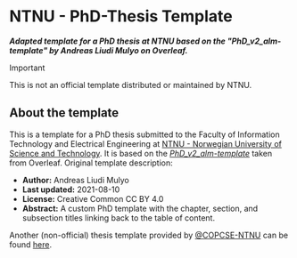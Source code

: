# NTNU - PhD-Thesis Template

***Adapted template for a PhD thesis at NTNU based on the "PhD_v2_alm-template" by Andreas Liudi Mulyo on Overleaf.***

> [!IMPORTANT]
> This is not an official template distributed or maintained by NTNU.


## About the template

This is a template for a PhD thesis submitted to the Faculty of Information Technology and Electrical Engineering at [NTNU - Norwegian University of Science and Technology](https://www.ntnu.edu/).
It is based on the [*PhD_v2_alm-template*](https://www.overleaf.com/latex/templates/phd-v2-alm-template/ghynwwhqbmwr) taken from Overleaf. Original template description:
- **Author:** Andreas Liudi Mulyo
- **Last updated:** 2021-08-10
- **License:** Creative Common CC BY 4.0
- **Abstract:** A custom PhD template with the chapter, section, and subsection titles linking back to the table of content.

Another (non-official) thesis template provided by [@COPCSE-NTNU](https://github.com/COPCSE-NTNU) can be found [here](https://github.com/COPCSE-NTNU/thesis-NTNU).
